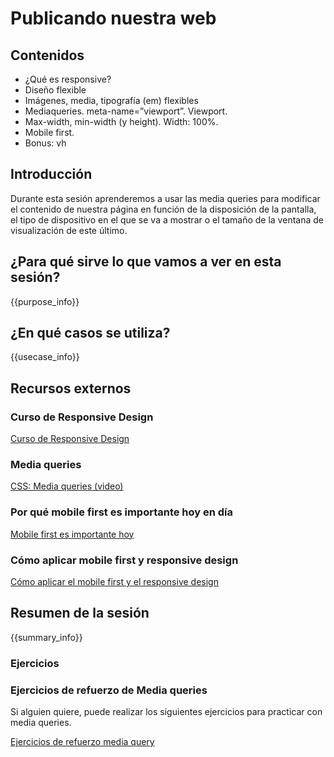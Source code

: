 # Publicando nuestra web

## Contenidos

- ¿Qué es responsive?
- Diseño flexible
- Imágenes, media, tipografía (em) flexibles
- Mediaqueries. meta-name=”viewport”. Viewport.
- Max-width, min-width (y height). Width: 100%.
- Mobile first.
- Bonus: vh

## Introducción

Durante esta sesión aprenderemos a usar las media queries para modificar el contenido de nuestra página en función de la disposición de la pantalla, el tipo de dispositivo en el que se va a mostrar o el tamaño de la ventana de visualización de este último.


## ¿Para qué sirve lo que vamos a ver en esta sesión?

{{purpose_info}}


## ¿En qué casos se utiliza?

{{usecase_info}}


## Recursos externos

### Curso de Responsive Design

[Curso de Responsive Design](https://www.youtube.com/playlist?list=PLQCgNGUqLK4mW7LxW3jJdRjCnErL5rszl)

### Media queries

[CSS: Media queries (video)](https://www.youtube.com/watch?v=y6zYUe7MdLQ)

### Por qué mobile first es importante hoy en día

[Mobile first es importante hoy](https://www.youtube.com/watch?v=SEXm5OM-U3s)

### Cómo aplicar mobile first y responsive design

[Cómo aplicar el mobile first y el responsive design](https://www.youtube.com/watch?v=KjHRa_Qzus8&index=8&list=PL6hPvfzEEMDaKYAabXoDL7A-fZcwxvIqe)


## Resumen de la sesión

{{summary_info}}


### Ejercicios

### Ejercicios de refuerzo de Media queries

Si alguien quiere, puede realizar los siguientes ejercicios para practicar con media queries.

[Ejercicios de refuerzo media query](https://docs.google.com/document/d/1Xco0LqASXIQS6dUIxhuU5loG2CyWYB8gRBaEA4nqR7k/edit)
